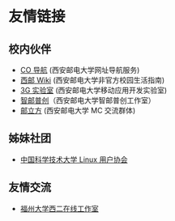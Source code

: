 # 友情链接

## 校内伙伴

- [CO 导航](https://cooo.site/) (西安邮电大学网址导航服务)
- [西邮 Wiki](https://wiki.cooo.site/) (西安邮电大学非官方校园生活指南)
- [3G 实验室](https://mobile.xupt.edu.cn/) (西安邮电大学移动应用开发实验室)
- [智邮普创](http://ctf.zypc.online:30000/)（西安邮电大学智邮普创工作室）
- [邮立方](https://cop.cooo.site/) (西安邮电大学 MC 交流群体)

## 姊妹社团

- [中国科学技术大学 Linux 用户协会](https://lug.ustc.edu.cn/)

## 友情交流

- [福州大学西二在线工作室](https://site.west2.online/)

